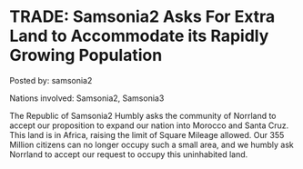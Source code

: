 # TRADE: Samsonia2 Asks For Extra Land to Accommodate its Rapidly Growing Population

Posted by: samsonia2

Nations involved: Samsonia2, Samsonia3

The Republic of Samsonia2 Humbly asks the community of Norrland to accept our proposition to expand our nation into Morocco and Santa Cruz. This land is in Africa, raising the limit of Square Mileage allowed. Our 355 Million citizens can no longer occupy such a small area, and we humbly ask Norrland to accept our request to occupy this uninhabited land. 
 